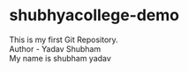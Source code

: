 # shubhyacollege-demo
This is my first Git Repository.
<br>
Author - Yadav Shubham 
<br>
My name is shubham yadav
